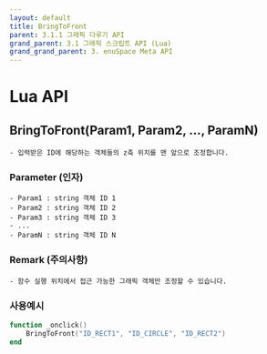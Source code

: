 ```yaml
---
layout: default
title: BringToFront
parent: 3.1.1 그래픽 다루기 API
grand_parent: 3.1 그래픽 스크립트 API (Lua)
grand_grand_parent: 3. enuSpace Meta API
---
```


# Lua API 

## BringToFront(Param1, Param2, ..., ParamN)

    - 입력받은 ID에 해당하는 객체들의 z축 위치를 맨 앞으로 조정합니다.

### Parameter (인자)

    - Param1 : string 객체 ID 1
    - Param2 : string 객체 ID 2
    - Param3 : string 객체 ID 3
    - ...
    - ParamN : string 객체 ID N

### Remark (주의사항)

    - 함수 실행 위치에서 접근 가능한 그래픽 객체만 조정할 수 있습니다. 

### 사용예시
```lua
function _onclick()
	BringToFront("ID_RECT1", "ID_CIRCLE", "ID_RECT2")
end
```

##